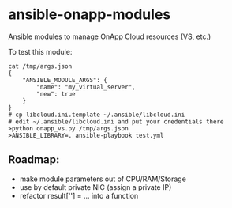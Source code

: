 # ansible-onapp-modules
Ansible modules to manage OnApp Cloud resources (VS, etc.)

To test this module:
```
cat /tmp/args.json
{
    "ANSIBLE_MODULE_ARGS": {
        "name": "my_virtual_server",
        "new": true
    }
}
# cp libcloud.ini.template ~/.ansible/libcloud.ini
# edit ~/.ansible/libcloud.ini and put your credentials there
>python onapp_vs.py /tmp/args.json
>ANSIBLE_LIBRARY=. ansible-playbook test.yml
```

## Roadmap:
- make module parameters out of CPU/RAM/Storage
- use by default private NIC (assign a private IP)
- refactor result[''] = ... into a function
